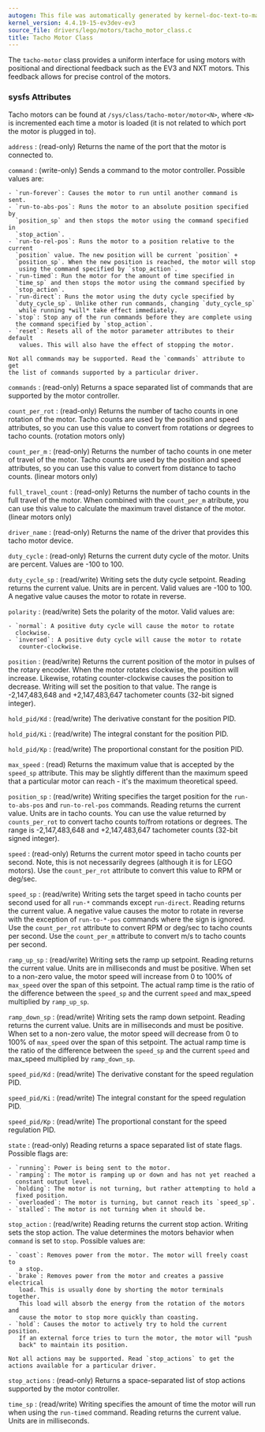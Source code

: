 ```yaml
---
autogen: This file was automatically generated by kernel-doc-text-to-markdown.py
kernel_version: 4.4.19-15-ev3dev-ev3
source_file: drivers/lego/motors/tacho_motor_class.c
title: Tacho Motor Class
---
```


The `tacho-motor` class provides a uniform interface for using motors with
positional and directional feedback such as the EV3 and NXT motors. This
feedback allows for precise control of the motors.

### sysfs Attributes

Tacho motors can be found at `/sys/class/tacho-motor/motor<N>`, where `<N>`
is incremented each time a motor is loaded (it is not related to which port
the motor is plugged in to).

`address`
: (read-only) Returns the name of the port that the motor is connected to.

`command`
: (write-only) Sends a command to the motor controller. Possible values are:

    - `run-forever`: Causes the motor to run until another command is sent.
    - `run-to-abs-pos`: Runs the motor to an absolute position specified by
      `position_sp` and then stops the motor using the command specified in
      `stop_action`.
    - `run-to-rel-pos`: Runs the motor to a position relative to the current
      `position` value. The new position will be current `position` +
      `position_sp`. When the new position is reached, the motor will stop
       using the command specified by `stop_action`.
    - `run-timed`: Run the motor for the amount of time specified in
      `time_sp` and then stops the motor using the command specified by
      `stop_action`.
    - `run-direct`: Runs the motor using the duty cycle specified by
      `duty_cycle_sp`. Unlike other run commands, changing `duty_cycle_sp`
       while running *will* take effect immediately.
    - `stop`: Stop any of the run commands before they are complete using
      the command specified by `stop_action`.
    - `reset`: Resets all of the motor parameter attributes to their default
       values. This will also have the effect of stopping the motor.

    Not all commands may be supported. Read the `commands` attribute to get
    the list of commands supported by a particular driver.

`commands`
: (read-only) Returns a space separated list of commands that are supported
by the motor controller.

`count_per_rot`
: (read-only) Returns the number of tacho counts in one rotation of the
motor. Tacho counts are used by the position and speed attributes, so you
can use this value to convert from rotations or degrees to tacho counts.
(rotation motors only)

`count_per_m`
: (read-only) Returns the number of tacho counts in one meter of travel
of the motor. Tacho counts are used by the position and speed
attributes, so you can use this value to convert from distance to tacho
counts. (linear motors only)

`full_travel_count`
: (read-only) Returns the number of tacho counts in the full travel of
the motor. When combined with the `count_per_m` atribute, you can use
this value to calculate the maximum travel distance of the motor.
(linear motors only)

`driver_name`
: (read-only) Returns the name of the driver that provides this tacho motor
device.

`duty_cycle`
: (read-only) Returns the current duty cycle of the motor. Units are percent.
Values are -100 to 100.

`duty_cycle_sp`
: (read/write) Writing sets the duty cycle setpoint. Reading returns the
current value. Units are in percent. Valid values are -100 to 100. A
negative value causes the motor to rotate in reverse.

`polarity`
: (read/write) Sets the polarity of the motor. Valid values are:

    - `normal`: A positive duty cycle will cause the motor to rotate
      clockwise.
    - `inversed`: A positive duty cycle will cause the motor to rotate
       counter-clockwise.

`position`
: (read/write) Returns the current position of the motor in pulses of the
rotary encoder. When the motor rotates clockwise, the position will
increase. Likewise, rotating counter-clockwise causes the position to
decrease. Writing will set the position to that value. The range is
-2,147,483,648 and +2,147,483,647 tachometer counts (32-bit signed integer).

`hold_pid/Kd`
: (read/write) The derivative constant for the position PID.

`hold_pid/Ki`
: (read/write) The integral constant for the position PID.

`hold_pid/Kp`
: (read/write) The proportional constant for the position PID.

`max_speed`
: (read) Returns the maximum value that is accepted by the `speed_sp`
attribute. This may be slightly different than the maximum speed that
a particular motor can reach - it's the maximum theoretical speed.

`position_sp`
: (read/write) Writing specifies the target position for the `run-to-abs-pos`
and `run-to-rel-pos` commands. Reading returns the current value. Units are
in tacho counts. You can use the value returned by `counts_per_rot` to
convert tacho counts to/from rotations or degrees. The range is
-2,147,483,648 and +2,147,483,647 tachometer counts (32-bit signed integer).

`speed`
: (read-only) Returns the current motor speed in tacho counts per second.
Note, this is not necessarily degrees (although it is for LEGO motors).
Use the `count_per_rot` attribute to convert this value to RPM or deg/sec.

`speed_sp`
: (read/write) Writing sets the target speed in tacho counts per second used
for all `run-*` commands except `run-direct`. Reading returns the current
value. A negative value causes the motor to rotate in reverse with the
exception of `run-to-*-pos` commands where the sign is ignored. Use the
`count_per_rot` attribute to convert RPM or deg/sec to tacho counts per
second. Use the `count_per_m` attribute to convert m/s to tacho counts per
second.

`ramp_up_sp`
: (read/write) Writing sets the ramp up setpoint. Reading returns the
current value. Units are in milliseconds and must be positive. When set
to a non-zero value, the motor speed will increase from 0 to 100% of
`max_speed` over the span of this setpoint. The actual ramp time is the
ratio of the difference between the `speed_sp` and the current `speed`
and max_speed multiplied by `ramp_up_sp`.

`ramp_down_sp`
: (read/write) Writing sets the ramp down setpoint. Reading returns the
current value. Units are in milliseconds and must be positive. When set
to a non-zero value, the motor speed will decrease from 0 to 100% of
`max_speed` over the span of this setpoint. The actual ramp time is the
ratio of the difference between the `speed_sp` and the current `speed`
and max_speed multiplied by `ramp_down_sp`.

`speed_pid/Kd`
: (read/write) The derivative constant for the speed regulation PID.

`speed_pid/Ki`
: (read/write) The integral constant for the speed regulation PID.

`speed_pid/Kp`
: (read/write) The proportional constant for the speed regulation PID.

`state`
: (read-only) Reading returns a space separated list of state flags.
Possible flags are:

    - `running`: Power is being sent to the motor.
    - `ramping`: The motor is ramping up or down and has not yet reached a
      constant output level.
    - `holding`: The motor is not turning, but rather attempting to hold a
      fixed position.
    - `overloaded`: The motor is turning, but cannot reach its `speed_sp`.
    - `stalled`: The motor is not turning when it should be.

`stop_action`
: (read/write) Reading returns the current stop action. Writing sets the
stop action. The value determines the motors behavior when `command` is
set to `stop`. Possible values are:

    - `coast`: Removes power from the motor. The motor will freely coast to
       a stop.
    - `brake`: Removes power from the motor and creates a passive electrical
       load. This is usually done by shorting the motor terminals together.
       This load will absorb the energy from the rotation of the motors and
       cause the motor to stop more quickly than coasting.
    - `hold`: Causes the motor to actively try to hold the current position.
       If an external force tries to turn the motor, the motor will "push
       back" to maintain its position.

    Not all actions may be supported. Read `stop_actions` to get the
    actions available for a particular driver.

`stop_actions`
: (read-only) Returns a space-separated list of stop actions supported by the
motor controller.

`time_sp`
: (read/write) Writing specifies the amount of time the motor will run when
using the `run-timed` command. Reading returns the current value. Units
are in milliseconds.

